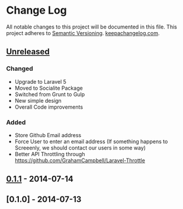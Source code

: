 # Change Log
All notable changes to this project will be documented in this file.
This project adheres to [Semantic Versioning](http://semver.org/). [keepachangelog.com](http://keepachangelog.com).

## [Unreleased][unreleased]
### Changed
- Upgrade to Laravel 5
- Moved to Socialite Package
- Switched from Grunt to Gulp
- New simple design
- Overall Code improvements

### Added
- Store Github Email address
- Force User to enter an email address  (If something happens to Screeenly, we should contact our users in some way)
- Better API Throttling through https://github.com/GrahamCampbell/Laravel-Throttle

## [0.1.1] - 2014-07-14

## [0.1.0] - 2014-07-13

[unreleased]: https://github.com/stefanzweifel/screeenly/compare/v0.1.1...HEAD
[0.1.1]: https://github.com/stefanzweifel/screeenly/compare/v.0.1.0...v0.1.1